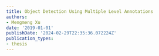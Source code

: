 ```yaml
---
title: Object Detection Using Multiple Level Annotations
authors:
- Mengmeng Xu
date: '2019-01-01'
publishDate: '2024-02-29T22:35:36.072224Z'
publication_types:
- thesis
---
```

